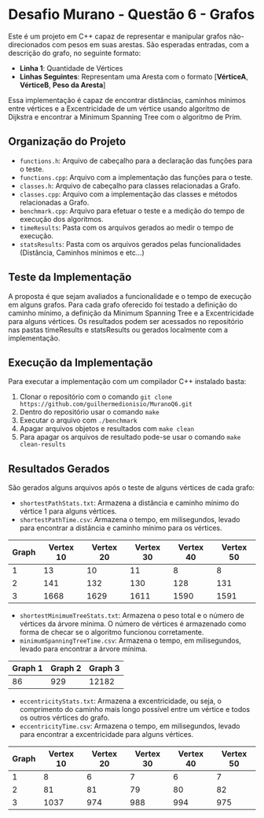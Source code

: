 # Desafio Murano - Questão 6 - Grafos


Este é um projeto em C++ capaz de representar e manipular grafos não-direcionados com pesos em suas arestas. São esperadas entradas, com a descrição do grafo, no seguinte formato:

- **Linha 1**: Quantidade de Vértices
- **Linhas Seguintes**: Representam uma Aresta com o formato [**VérticeA**, **VérticeB**, **Peso da Aresta**]

Essa implementação é capaz de encontrar distâncias, caminhos mínimos entre vértices e a Excentricidade de um vértice usando algoritmo de Dijkstra e encontrar a Minimum Spanning Tree com o algoritmo de Prim.

## Organização do Projeto

- `functions.h`: Arquivo de cabeçalho para a declaração das funções para o teste.
- `functions.cpp`: Arquivo com a implementação das funções para o teste.
- `classes.h`: Arquivo de cabeçalho para classes relacionadas a Grafo.
- `classes.cpp`: Arquivo com a implementação das classes e métodos relacionadas a Grafo.
- `benchmark.cpp`: Arquivo para efetuar o teste e a medição do tempo de execução dos algoritmos.
- `timeResults`: Pasta com os arquivos gerados ao medir o tempo de execução.
- `statsResults`: Pasta com os arquivos gerados pelas funcionalidades (Distância, Caminhos mínimos e etc...)

## Teste da Implementação

A proposta é que sejam avaliados a funcionalidade e o tempo de execução em alguns grafos. Para cada grafo oferecido foi testado a definição do caminho mínimo, a definição da Minimum Spanning Tree e a Excentricidade para alguns vértices. Os resultados podem ser acessados no repositório nas pastas timeResults e statsResults ou gerados localmente com a implementação.

## Execução da Implementação

Para executar a implementação com um compilador C++ instalado basta:
1. Clonar o repositório com o comando `git clone https://github.com/guilhermedionisio/MuranoQ6.git`
2. Dentro do repositório usar o comando `make`
3. Executar o arquivo com `./benchmark`
4. Apagar arquivos objetos e resultados com `make clean`
5. Para apagar os arquivos de resultado pode-se usar o comando `make clean-results`

## Resultados Gerados

São gerados alguns arquivos após o teste de alguns vértices de cada grafo:

- `shortestPathStats.txt`: Armazena a distância e caminho mínimo do vértice 1 para alguns vértices.
- `shortestPathTime.csv`: Armazena o tempo, em milisegundos, levado para encontrar a distância e caminho mínimo para os vértices.

| Graph| Vertex 10 | Vertex 20 | Vertex 30 | Vertex 40 | Vertex 50 |
|------|-----------|-----------|-----------|-----------|-----------|
| 1    | 13        | 10        | 11        | 8         | 8         |
| 2    | 141       | 132       | 130       | 128       | 131       |
| 3    | 1668      | 1629      | 1611      | 1590      | 1591      |

- `shortestMinimumTreeStats.txt`: Armazena o peso total e o número de vértices da árvore mínima. O número de vértices é armazenado como forma de checar se o algoritmo funcionou corretamente.
- `minimumSpanningTreeTime.csv`: Armazena o tempo, em milisegundos, levado para encontrar a árvore mínima.

| Graph 1 | Graph 2 | Graph 3 |
|---------|---------|---------|
| 86      | 929     | 12182   |

- `eccentricityStats.txt`: Armazena a excentricidade, ou seja, o comprimento do caminho mais longo possível entre um vértice e todos os outros vértices do grafo.
- `eccentricityTime.csv`: Armazena o tempo, em milisegundos, levado para encontrar a excentricidade para alguns vértices.

| Graph| Vertex 10 | Vertex 20 | Vertex 30 | Vertex 40 | Vertex 50 |
|------|-----------|-----------|-----------|-----------|-----------|
| 1    | 8         | 6         | 7         | 6         | 7         |
| 2    | 81        | 81        | 79        | 80        | 82        |
| 3    | 1037      | 974       | 988       | 994       | 975       |



